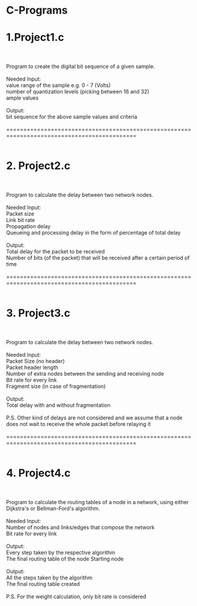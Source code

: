 # C-Programs

# 1.Project1.c<br><br>
Program to create the digital bit sequence of a given sample.<br><br>
Needed Input:<br>
value range of the sample e.g. 0 - 7 (Volts)<br>
number of quantization levels (picking between 16 and 32)<br>
ample values<br>
<br>
Output:<br>
bit sequence for the above sample values and criteria<br>
<br>
============================================================================================<br>
<br>            
# 2.  Project2.c<br><br>
Program to calculate the delay between two network nodes.<br><br>
Needed Input:<br>
Packet size<br>
Link bit rate<br>
Propagation delay<br>
Queueing and processing delay in the form of percentage of total delay<br>
<br>
Output:<br>
Total delay for the packet to be received<br>
Number of bits (of the packet) that will be received after a certain period of time<br>
<br>
============================================================================================<br>
<br>
# 3.  Project3.c<br><br>
Program to calculate the delay between two network nodes.<br><br>
Needed Input:<br>
Packet Size (no header)<br>
Packet header length<br>
Number of extra nodes between the sending and receiving node<br>
Bit rate for every link<br>
Fragment size (in case of fragmentation)<br>
<br>
Output:<br>
Total delay with and without fragmentation<br>
<br>
P.S.  Other kind of delays are not considered and we assume that a node does not wait to receive the whole packet before relaying it<br>
<br>
============================================================================================<br>
<br>
# 4.  Project4.c<br><br>
Program to calculate the routing tables of a node in a network, using either Dijkstra's or Bellman-Ford's algorithm.<br><br>
Needed Input:<br>
Number of nodes and links/edges that compose the network<br>
Bit rate for every link<br>
<br>
Output:<br>
Every step taken by the respective algorithm<br>
The final routing table of the node
Starting node<br>
<br>
Output:<br>All the steps taken by the algorithm<br>
The final routing table created<br>
<br>
P.S. For the weight calculation, only bit rate is considered<br>
